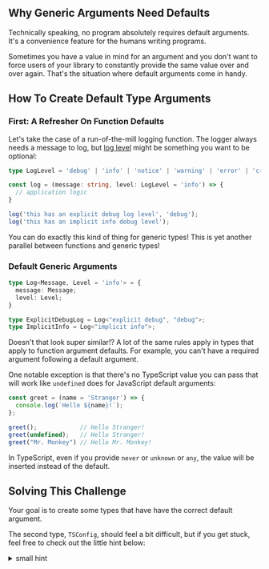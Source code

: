 ## Why Generic Arguments Need Defaults

Technically speaking, no program absolutely requires default arguments.  It's a convenience feature for the humans writing programs.

Sometimes you have a value in mind for an argument and you don't want to force users of your library to constantly provide the same value over and over again.  That's the situation where default arguments come in handy.

## How To Create Default Type Arguments

### First: A Refresher On Function Defaults

Let's take the case of a run-of-the-mill logging function.  The logger always needs a message to log, but [log level](https://en.wikipedia.org/wiki/Syslog#Severity_level) might be something you want to be optional:

```ts
type LogLevel = 'debug' | 'info' | 'notice' | 'warning' | 'error' | 'critical';

const log = (message: string, level: LogLevel = 'info') => {
  // application logic
}

log('this has an explicit debug log level', 'debug');
log('this has an implicit info debug level');
```

You can do exactly this kind of thing for generic types!  This is yet another parallel between functions and generic types!

### Default Generic Arguments

```ts
type Log<Message, Level = 'info'> = {
  message: Message;
  level: Level;
}

type ExplicitDebugLog = Log<"explicit debug", "debug">;
type ImplicitInfo = Log<"implicit info">;
```

Doesn't that look super similar!?  A lot of the same rules apply in types that apply to function argument defaults.  For example, you can't have a required argument following a default argument.

One notable exception is that there's no TypeScript value you can pass that will work like `undefined` does for JavaScript default arguments:

```ts
const greet = (name = 'Stranger') => {
  console.log(`Hello ${name}!`);
};

greet();            // Hello Stranger!
greet(undefined);   // Hello Stranger!
greet("Mr. Monkey") // Hello Mr. Monkey!
```

In TypeScript, even if you provide `never` or `unknown` or `any`, the value will be inserted instead of the default.

## Solving This Challenge

Your goal is to create some types that have have the correct default argument.

The second type, `TSConfig`, should feel a bit difficult, but if you get stuck, feel free to check out the little hint below:

<details>

<summary>small hint</summary>

1. Start with a literal object as the parameter default.
1. Use [indexed types](https://typehero.dev/challenge/indexed-types).
1. The error you'll see is because of a missing [generic constraint](https://typehero.dev/challenge/generic-type-constraints).

</details>
